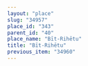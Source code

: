 ```yaml
---
layout: "place"
slug: "34957"
place_id: "343"
parent_id: "40"
place_name: "Bīt-Rihētu"
title: "Bīt-Rihētu"
previous_item: "34960"
---
```

